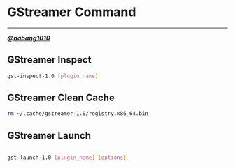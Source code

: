 # GStreamer Command

---
[***@nabang1010***](https://github.com/nabang1010)

## GStreamer Inspect

```bash
gst-inspect-1.0 [plugin_name]
```

## GStreamer Clean Cache

```bash
rm ~/.cache/gstreamer-1.0/registry.x86_64.bin
```

## GStreamer Launch

```bash

gst-launch-1.0 [plugin_name] [options]

```